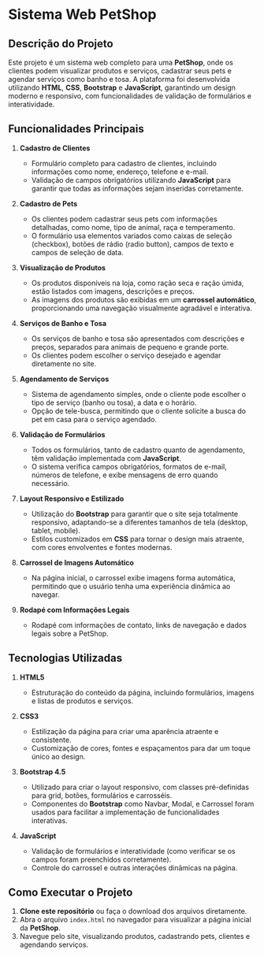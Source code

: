 # Sistema Web PetShop

## Descrição do Projeto

Este projeto é um sistema web completo para uma **PetShop**, onde os clientes podem visualizar produtos e serviços, cadastrar seus pets e agendar serviços como banho e tosa. A plataforma foi desenvolvida utilizando **HTML**, **CSS**, **Bootstrap** e **JavaScript**, garantindo um design moderno e responsivo, com funcionalidades de validação de formulários e interatividade.

## Funcionalidades Principais

1. **Cadastro de Clientes**
   - Formulário completo para cadastro de clientes, incluindo informações como nome, endereço, telefone e e-mail.
   - Validação de campos obrigatórios utilizando **JavaScript** para garantir que todas as informações sejam inseridas corretamente.

2. **Cadastro de Pets**
   - Os clientes podem cadastrar seus pets com informações detalhadas, como nome, tipo de animal, raça e temperamento.
   - O formulário usa elementos variados como caixas de seleção (checkbox), botões de rádio (radio button), campos de texto e campos de seleção de data.

3. **Visualização de Produtos**
   - Os produtos disponíveis na loja, como ração seca e ração úmida, estão listados com imagens, descrições e preços.
   - As imagens dos produtos são exibidas em um **carrossel automático**, proporcionando uma navegação visualmente agradável e interativa.

4. **Serviços de Banho e Tosa**
   - Os serviços de banho e tosa são apresentados com descrições e preços, separados para animais de pequeno e grande porte.
   - Os clientes podem escolher o serviço desejado e agendar diretamente no site.

5. **Agendamento de Serviços**
   - Sistema de agendamento simples, onde o cliente pode escolher o tipo de serviço (banho ou tosa), a data e o horário.
   - Opção de tele-busca, permitindo que o cliente solicite a busca do pet em casa para o serviço agendado.

6. **Validação de Formulários**
   - Todos os formulários, tanto de cadastro quanto de agendamento, têm validação implementada com **JavaScript**.
   - O sistema verifica campos obrigatórios, formatos de e-mail, números de telefone, e exibe mensagens de erro quando necessário.

7. **Layout Responsivo e Estilizado**
   - Utilização do **Bootstrap** para garantir que o site seja totalmente responsivo, adaptando-se a diferentes tamanhos de tela (desktop, tablet, mobile).
   - Estilos customizados em **CSS** para tornar o design mais atraente, com cores envolventes e fontes modernas.

8. **Carrossel de Imagens Automático**
   - Na página inicial, o carrossel exibe imagens forma automática, permitindo que o usuário tenha uma experiência dinâmica ao navegar.

9. **Rodapé com Informações Legais**
   - Rodapé com informações de contato, links de navegação e dados legais sobre a PetShop.

## Tecnologias Utilizadas

1. **HTML5**
   - Estruturação do conteúdo da página, incluindo formulários, imagens e listas de produtos e serviços.

2. **CSS3**
   - Estilização da página para criar uma aparência atraente e consistente.
   - Customização de cores, fontes e espaçamentos para dar um toque único ao design.

3. **Bootstrap 4.5**
   - Utilizado para criar o layout responsivo, com classes pré-definidas para grid, botões, formulários e carrosséis.
   - Componentes do **Bootstrap** como Navbar, Modal, e Carrossel foram usados para facilitar a implementação de funcionalidades interativas.

4. **JavaScript**
   - Validação de formulários e interatividade (como verificar se os campos foram preenchidos corretamente).
   - Controle do carrossel e outras interações dinâmicas na página.

## Como Executar o Projeto

1. **Clone este repositório** ou faça o download dos arquivos diretamente.
2. Abra o arquivo `index.html` no navegador para visualizar a página inicial da **PetShop**.
3. Navegue pelo site, visualizando produtos, cadastrando pets, clientes e agendando serviços.

